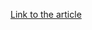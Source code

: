 [Link to the article](https://www.reversinglabs.com/blog/open-source-malware-sows-havoc-on-supply-chain)

